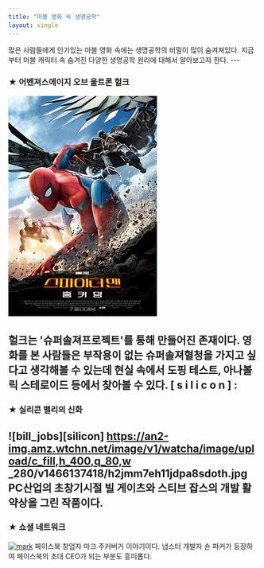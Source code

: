 ```yaml
--- 
title: "마블 영화 속 생명공학"
layout: single 
--- 
```

많은 사람들에게 인기있는 마블 영화 속에는 생명공학의 비밀이 많이 숨겨져있다. 지금부터 마블 캐릭터 속 숨겨진 다양한 생명공학 원리에 대해서 알아보고자 한다.  --- 
### ★ 어벤져스에이지 오브 울트론 헐크 

![spiderman](/assets/images/spiderman.jpg) 

헐크는 '슈퍼솔져프로젝트'를 통해 만들어진 존재이다. 영화를 본 사람들은 부작용이 없는 슈퍼솔져혈청을 가지고 싶다고 생각해볼 수 있는데 현실 속에서 도핑 테스트, 아나볼릭 스테로이드 등에서 찾아볼 수 있다.  [ s i l i c o n ] :  
--- 
### ★ 실리콘 밸리의 신화 
![bill_jobs][silicon] 
https://an2-img.amz.wtchn.net/image/v1/watcha/image/upload/c_fill,h_400,q_80,w _280/v1466137418/h2jmm7eh11jdpa8sdoth.jpg  
PC산업의 초창기시절 빌 게이츠와 스티브 잡스의 개발 활약상을 그린 작품이다. 
--- 
### ★ 쇼셜 네트워크 
[![mark](/assets/images/mark.png "더 자세한 내용을 원하시면 방문해 보세요 ")](https://topclass.chosun.com/board/view.asp?catecode=J&tnu=201901100028) 
페이스북 창업자 마크 주커버거 이야기이다. 냅스터 개발자 숀 파커가 등장하여 페이스북의  초대 CEO가 되는 부분도 흥미롭다. 


